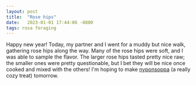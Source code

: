 ```yaml
---
layout: post
title:  "Rose hips"
date:   2023-01-01 17:44:06 -0800
tags: rosa foraging
---
```

Happy new year!  Today, my partner and I went for a muddy
but nice walk, gathering rose hips along the way.  Many of
the rose hips were soft, and I was able to sample the flavor.
The larger rose hips tasted pretty nice raw; the smaller ones were pretty questionable, but I bet they will be nice once cooked and mixed with the others!  I'm hoping to make
[nyponsoppa](https://www.swedishfood.com/swedish-food-recipes-desserts/217-rosehip-soup)
(a really cozy treat) tomorrow.
